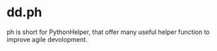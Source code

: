 # dd.ph

ph is short for PythonHelper, that offer many useful helper function to improve agile devolopment.